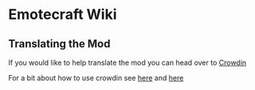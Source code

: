 # Emotecraft Wiki

## Translating the Mod

If you would like to help translate the mod you can head over to [Crowdin](https://crowdin.com/project/emotecraft)

For a bit about how to use crowdin see [here](https://support.crowdin.com/joining-translation-project/#starting-translation) and [here](https://support.crowdin.com/for-volunteer-translators/#work-in-the-editor)
